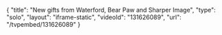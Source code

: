 {
    "title": "New gifts from Waterford, Bear Paw and Sharper Image",
    "type": "solo",
    "layout": "iframe-static",
    "videoId": "131626089",
    "url": "\/tvpembed\/131626089"
}
